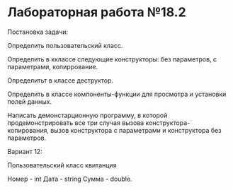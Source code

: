 # **Лабораторная работа №18.2**
Постановка задачи:

Определить пользовательский класс.

Определить в кклассе следующие конструкторы: без параметров, с параметрами, копиррование.

Определитьт в классе деструктор.

Определить в классе компоненты-функции для просмотра и установки полей данных.

Написать демонстарционную программу, в которой продемонстрировать все три случая вызова конструктора-копирования, вызов конструктора с параметрами и конструктора без параметров.

Вариант 12:

Пользовательский класс квитанция

Номер - int Дата - string Сумма - double.
